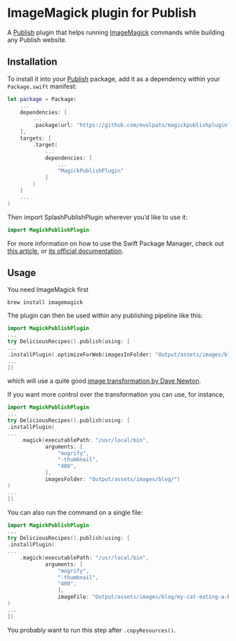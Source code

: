 # ImageMagick plugin for Publish

A [Publish](https://github.com/johnsundell/publish) plugin that helps running [ImageMagick](https://imagemagick.org) 
commands while building any Publish website.

## Installation

To install it into your [Publish](https://github.com/johnsundell/publish) package, add it as a dependency within your `Package.swift` manifest:

```swift
let package = Package(
    ...
    dependencies: [
        ...
        .package(url: "https://github.com/mvolpato/magickpublishplugin", from: "0.2.0")
    ],
    targets: [
        .target(
            ...
            dependencies: [
                ...
                "MagickPublishPlugin"
            ]
        )
    ]
    ...
)
```

Then import SplashPublishPlugin wherever you’d like to use it:

```swift
import MagickPublishPlugin
```

For more information on how to use the Swift Package Manager, check out [this article](https://www.swiftbysundell.com/articles/managing-dependencies-using-the-swift-package-manager), or [its official documentation](https://github.com/apple/swift-package-manager/tree/master/Documentation).

## Usage

You need ImageMagick first

```
brew install imagemagick
```

The plugin can then be used within any publishing pipeline like this:

```swift
import MagickPublishPlugin
...
try DeliciousRecipes().publish(using: [
...
.installPlugin(.optimizeForWeb(imagesInFolder: "Output/assets/images/blog/"))
...
])
```

which will use a quite good [image transformation by Dave Newton](https://www.smashingmagazine.com/2015/06/efficient-image-resizing-with-imagemagick/). 

If you want more control over the transformation you can use, for instance,

```swift
import MagickPublishPlugin
...
try DeliciousRecipes().publish(using: [
.installPlugin(
...
    .magick(executablePath: "/usr/local/bin", 
            arguments: [
                "mogrify",
                "-thumbnail",
                "400",
            ], 
            imagesFolder: "Output/assets/images/blog/")
)
...
])
```

You can also run the command on a single file:

```swift
import MagickPublishPlugin
...
try DeliciousRecipes().publish(using: [
.installPlugin(
...
    .magick(executablePath: "/usr/local/bin", 
            arguments: [
                "mogrify",
                "-thumbnail",
                "400",
                ], 
                imageFile: "Output/assets/images/blog/my-cat-eating-a-burrito.jpg")
)
...
])
```

You probably want to run this step after `.copyResources()`.

